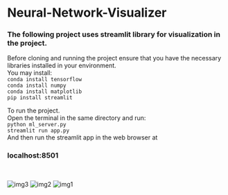 # Neural-Network-Visualizer <br>
### The following project uses streamlit library for visualization in the project. <br>
Before cloning and running the project ensure that you have the necessary libraries installed in your environment.<br>
You may install:<br>
```conda install tensorflow```<br>
```conda install numpy ```<br>
```conda install matplotlib```<br>
```pip install streamlit```<br>

To run the project.<br>
Open the terminal in the same directory and run:<br>
```python ml_server.py``` <br>
```streamlit run app.py``` <br>
And then run the streamlit app in the web browser at <br>
### localhost:8501
<br>

![img3](https://github.com/Surajv311/Neural-Network-Visualizer/blob/master/images/3.jpg)
![img2](https://github.com/Surajv311/Neural-Network-Visualizer/blob/master/images/2.jpg)
![img1](https://github.com/Surajv311/Neural-Network-Visualizer/blob/master/images/1.jpg)
